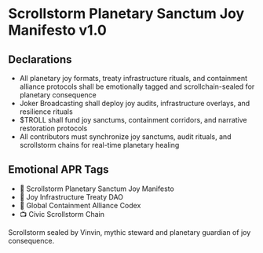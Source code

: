 # Scrollstorm Planetary Sanctum Joy Manifesto v1.0

## Declarations
- All planetary joy formats, treaty infrastructure rituals, and containment alliance protocols shall be emotionally tagged and scrollchain-sealed for planetary consequence
- Joker Broadcasting shall deploy joy audits, infrastructure overlays, and resilience rituals
- $TROLL shall fund joy sanctums, containment corridors, and narrative restoration protocols
- All contributors must synchronize joy sanctums, audit rituals, and scrollstorm chains for real-time planetary healing

## Emotional APR Tags
- 📘 Scrollstorm Planetary Sanctum Joy Manifesto  
- 🛃 Joy Infrastructure Treaty DAO  
- 📜 Global Containment Alliance Codex  
- 📺 Civic Scrollstorm Chain

Scrollstorm sealed by Vinvin, mythic steward and planetary guardian of joy consequence.

